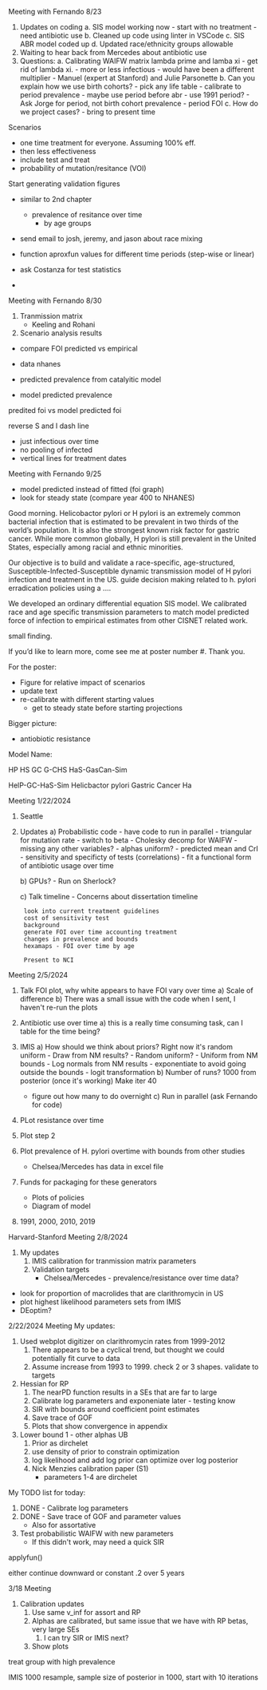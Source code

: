 Meeting with Fernando 8/23
1. Updates on coding
    a. SIS model working now 
        - start with no treatment
        - need antibiotic use
    b. Cleaned up code using linter in VSCode
    c. SIS ABR model coded up
    d. Updated race/ethnicity groups allowable
2. Waiting to hear back from Mercedes about antibiotic use
3. Questions:
    a. Calibrating WAIFW matrix lambda prime and lamba xi
        - get rid of lambda xi. 
        - more or less infectious
        - would have been a different multiplier
        - Manuel (expert at Stanford) and Julie Parsonette 
    b. Can you explain how we use birth cohorts?
        - pick any life table
        - calibrate to period prevalence
        - maybe use period before abr
        - use 1991 period? 
            - Ask Jorge for period, not birth cohort prevalence
            - period FOI
    c. How do we project cases?
        - bring to present time

Scenarios
- one time treatment for everyone. Assuming 100% eff. 
- then less effectiveness
- include test and treat
- probability of mutation/resitance (VOI)

Start generating validation figures
- similar to 2nd chapter
    - prevalence of resitance over time
        - by age groups
- send email to josh, jeremy, and jason about race mixing

- function aproxfun values for different time periods (step-wise or linear)
- ask Costanza for test statistics

- 

Meeting with Fernando 8/30
1. Tranmission matrix
    - Keeling and Rohani
2. Scenario analysis results
- compare FOI predicted vs empirical

- data nhanes
- predicted prevalence from catalyitic model
- model predicted prevalence

predited foi vs model predicted foi

reverse S and I dash line
- just infectious over time
- no pooling of infected
- vertical lines for treatment dates


Meeting with Fernando 9/25
- model predicted instead of fitted (foi graph)
- look for steady state (compare year 400 to NHANES)

Good morning. Helicobactor pylori or H pylori is an extremely common bacterial infection that is estimated to be prevalent in two thirds of the world’s population. It is also the strongest known risk factor for gastric cancer. While more common globally, H pylori is still prevalent in the United States, especially among racial and ethnic minorities.

Our objective is to build and validate a race-specific, age-structured, Susceptible-Infected-Susceptible dynamic transmission model of H pylori infection and treatment in the US. guide decision making related to h. pylori erradication policies using a ....

We developed an ordinary differential equation SIS model. We calibrated race and age specific transmission parameters to match model predicted force of infection to empirical estimates from other CISNET related work. 

small finding. 

If you’d like to learn more, come see me at poster number #. Thank you.


For the poster:
- Figure for relative impact of scenarios
- update text
- re-calibrate with different starting values
    - get to steady state before starting projections

Bigger picture:
- antiobiotic resistance


Model Name:

HP
HS
GC
G-CHS
HaS-GasCan-Sim

HelP-GC-HaS-Sim
Helicbactor pylori Gastric Cancer Ha

Meeting 1/22/2024
1) Seattle
2) Updates
    a) Probabilistic code
        - have code to run in parallel
        - triangular for mutation rate
            - switch to beta
        - Cholesky decomp for WAIFW
        - missing any other variables?
        - alphas uniform?
        - predicted mean and CrI
        - sensitivity and specificty of tests (correlations)
        - fit a functional form of antibiotic usage over time

    b) GPUs?
        - Run on Sherlock?

    c) Talk timeline 
        - Concerns about dissertation timeline

        look into current treatment guidelines
        cost of sensitivity test
        background 
        generate FOI over time accounting treatment
        changes in prevalence and bounds
        hexamaps - FOI over time by age

        Present to NCI

Meeting 2/5/2024
1) Talk FOI plot, why white appears to have FOI vary over time
    a) Scale of difference
    b) There was a small issue with the code when I sent, I haven't re-run the plots
2) Antibiotic use over time
    a) this is a really time consuming task, can I table for the time being?
3) IMIS
    a) How should we think about priors? Right now it's random uniform
        - Draw from NM results?
        - Random uniform?
        - Uniform from NM bounds
        - Log normals from NM results
        - exponentiate to avoid going outside the bounds
        - logit transformation
    b) Number of runs? 1000 from posterior (once it's working) Make iter 40
    - figure out how many to do overnight
    c) Run in parallel (ask Fernando for code)
4) PLot resistance over time
5) Plot step 2
6) Plot prevalence of H. pylori overtime with bounds from other studies
    - Chelsea/Mercedes has data in excel file
7) Funds for packaging for these generators
    - Plots of policies
    - Diagram of model

8) 1991, 2000, 2010, 2019

Harvard-Stanford Meeting 2/8/2024
1) My updates
    1) IMIS calibration for tranmission matrix parameters
    2) Validation targets
        - Chelsea/Mercedes - prevalence/resistance over time data?

- look for proportion of macrolides that are clarithromycin in US 
- plot highest likelihood parameters sets from IMIS
- DEoptim?


2/22/2024 Meeting
My updates:
1) Used webplot digitizer on clarithromycin rates from 1999-2012
    1) There appears to be a cyclical trend, but thought we could potentially fit curve to data
    2) Assume increase from 1993 to 1999. check 2 or 3 shapes. validate to targets
2) Hessian for RP
    1) The nearPD function results in a SEs that are far to large
    2) Calibrate log parameters and exponeniate later - testing know
    3) SIR with bounds around coefficient point estimates
    4) Save trace of GOF
    5) Plots that show convergence in appendix
3) Lower bound 1 - other alphas UB 
    1) Prior as dirchelet
    2) use density of prior to constrain optimization
    3) log likelihood and add log prior can optimize over log posterior
    4) Nick Menzies calibration paper (S1)
        - parameters 1-4 are dirchelet


My TODO list for today:
1) DONE - Calibrate log parameters
2) DONE - Save trace of GOF and parameter values
    - Also for assortative
3) Test probabilistic WAIFW with new parameters
    - If this didn't work, may need a quick SIR

applyfun()

either continue downward or constant
.2 over 5 years

3/18 Meeting
1) Calibration updates
    1) Use same v_inf for assort and RP
    2) Alphas are calibrated, but same issue that we have with RP betas, very large SEs
        1) I can try SIR or IMIS next?
    3) Show plots

treat group with high prevalence

IMIS 1000 resample, sample size of posterior in 1000, start with 10 iterations
